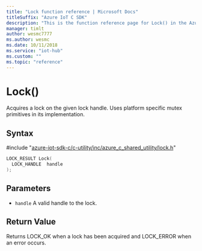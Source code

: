 ```yaml
---                             
title: "Lock function reference | Microsoft Docs" 
titleSuffix: "Azure IoT C SDK"            
description: "This is the function reference page for Lock() in the Azure IoT C SDK. This SDK is used with Azure IoT Hub and Azure IoT Hub Device Provisioning Service"            
manager: timlt                 
author: wesmc7777              
ms.author: wesmc               
ms.date: 10/11/2018                    
ms.service: "iot-hub"             
ms.custom: ""                
ms.topic: "reference"        
---                            
```


# Lock()

Acquires a lock on the given lock handle. Uses platform specific mutex primitives in its implementation.

## Syntax

\#include "[azure-iot-sdk-c/c-utility/inc/azure_c_shared_utility/lock.h](../lock-h.md)"  
```C
LOCK_RESULT Lock(
  LOCK_HANDLE  handle
);
```

## Parameters
* `handle` A valid handle to the lock.

## Return Value
Returns LOCK_OK when a lock has been acquired and LOCK_ERROR when an error occurs.

